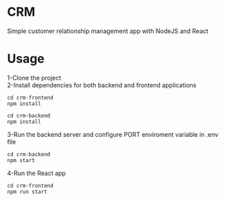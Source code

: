 # CRM
Simple customer relationship management app with NodeJS and React

# Usage
1-Clone the project<br/>
2-Install dependencies for both backend and frontend applications<br/>
```
cd crm-frontend
npm install
```
```
cd crm-backend
npm install
```
3-Run the backend server and configure PORT enviroment variable in .env file<br/>
```
cd crm-backend
npm start
```
4-Run the React app<br/>
```
cd crm-frontend
npm run start
```
